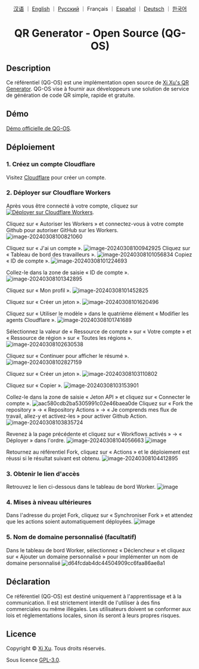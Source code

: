 <div align="center">

<a href="README_ZH.md">汉语</a> ｜ <a href="/README.md">English</a> ｜ <a href="README_RU.md">Русский</a> ｜ Français ｜ <a href="README_ES.md">Español</a> ｜ <a href="README_DE.md">Deutsch</a> ｜ <a href="README_KO.md">한국어</a>

# QR Generator - Open Source (QG-OS)

</div>

## Description

Ce référentiel (QG-OS) est une implémentation open source de [Xi Xu's QR Generator](https://qr.xi-xu.me). QG-OS vise à fournir aux développeurs une solution de service de génération de code QR simple, rapide et gratuite.

## Démo

[Démo officielle de QG-OS](https://qg-os.xi-xu.me).

## Déploiement

### 1. Créez un compte Cloudflare

Visitez [Cloudflare](https://dash.cloudflare.com/sign-up) pour créer un compte.

### 2. Déployer sur Cloudflare Workers

Après vous être connecté à votre compte, cliquez sur [![Déployer sur Cloudflare Workers](https://deploy.workers.cloudflare.com/button)](https://deploy.workers.cloudflare.com/?url=https://github.com/xixu-me/QR-Generator).

Cliquez sur « Autoriser les Workers » et connectez-vous à votre compte Github pour autoriser GitHub sur les Workers.
![image-20240308100821060](https://github.com/Harry-zklcdc/go-proxy-bingai/assets/21104213/241edb52-b1ef-4a2c-8525-bfa3d148391b)

Cliquez sur « J'ai un compte ».
![image-20240308100942925](https://github.com/Harry-zklcdc/go-proxy-bingai/assets/21104213/219fc538-e412-4a52-913c-6c4878d50325) Cliquez sur « Tableau de bord des travailleurs ».
![image-20240308101056834](https://github.com/Harry-zklcdc/go-proxy-bingai/assets/21104213/4b4a96be-90b3-40cc-9b50-b214980f2ab2) Copiez « ID de compte ».
![image-20240308101224693](https://github.com/Harry-zklcdc/go-proxy-bingai/assets/21104213/da6f8b64-f6e1-40c0-b812-54f86d8b97c0)

Collez-le dans la zone de saisie « ID de compte ».
![image-20240308101342895](https://github.com/Harry-zklcdc/go-proxy-bingai/assets/21104213/4df45a68-855f-4acd-a9be-6d0da63a49a5)

Cliquez sur « Mon profil ».
![image-20240308101452825](https://github.com/Harry-zklcdc/go-proxy-bingai/assets/21104213/4d21f38a-f313-4d66-baf9-83ce1df93f02)

Cliquez sur « Créer un jeton ».
![image-20240308101620496](https://github.com/Harry-zklcdc/go-proxy-bingai/assets/21104213/41e82d1b-27ea-44a0-8cfe-ae66233544ad)

Cliquez sur « Utiliser le modèle » dans le quatrième élément « Modifier les agents Cloudflare ».
![image-20240308101741689](https://github.com/Harry-zklcdc/go-proxy-bingai/assets/21104213/3974817c-2787-4148-95f9-96f58ef78aee)

Sélectionnez la valeur de « Ressource de compte » sur « Votre compte » et « Ressource de région » sur « Toutes les régions ».
![image-20240308102630538](https://github.com/Harry-zklcdc/go-proxy-bingai/assets/21104213/cd20fa0a-b75d-489d-85c0-49a063abea8a)

Cliquez sur « Continuer pour afficher le résumé ».
![image-20240308102827159](https://github.com/Harry-zklcdc/go-proxy-bingai/assets/21104213/9d91e08b-743b-476a-b74e-5b2f46b97ac2)

Cliquez sur « Créer un jeton ».
![image-20240308103110802](https://github.com/Harry-zklcdc/go-proxy-bingai/assets/21104213/db6cde35-cf88-4fde-a58a-d3b204dabc17)

Cliquez sur « Copier ».
![image-20240308103153901](https://github.com/Harry-zklcdc/go-proxy-bingai/assets/21104213/0309e295-d77a-4d27-918e-706e2169347f)

Collez-le dans la zone de saisie « Jeton API » et cliquez sur « Connecter le compte ».
![aac580cdb2ba5305991c02e46baea0de](https://github.com/Harry-zklcdc/go-proxy-bingai/assets/21104213/eb3bb593-13df-4a67-976d-4fbb5f369e51) Cliquez sur « Fork the repository » -> « Repository Actions » -> « Je comprends mes flux de travail, allez-y et activez-les » pour activer Github Action.
![image-20240308103835724](https://github.com/Harry-zklcdc/go-proxy-bingai/assets/21104213/a0d89011-edb5-4622-9bb0-c40f6420e936)

Revenez à la page précédente et cliquez sur « Workflows activés » -> « Déployer » dans l'ordre.
![image-20240308104056663](https://github.com/Harry-zklcdc/go-proxy-bingai/assets/21104213/d29844b4-6eda-4da1-984c-3f4507e1c213)
![image](https://github.com/Harry-zklcdc/go-proxy-bingai/assets/21104213/63691c2a-b26d-48cd-9c42-6fd74e44694b)

Retournez au référentiel Fork, cliquez sur « Actions » et le déploiement est réussi si le résultat suivant est obtenu.
![image-20240308104412895](https://github.com/Harry-zklcdc/go-proxy-bingai/assets/21104213/ae35e302-c3cf-4662-badb-926b56b19565)

### 3. Obtenir le lien d'accès

Retrouvez le lien ci-dessous dans le tableau de bord Worker.
![image](https://github.com/Harry-zklcdc/go-proxy-bingai/assets/21104213/8fef9dd4-285e-414a-9237-5378e981b96c)

### 4. Mises à niveau ultérieures

Dans l'adresse du projet Fork, cliquez sur « Synchroniser Fork » et attendez que les actions soient automatiquement déployées.
![image](https://github.com/Harry-zklcdc/go-proxy-bingai/assets/21104213/16ca803a-fe4b-431e-97b0-f04b8a217220)

### 5. Nom de domaine personnalisé (facultatif)

Dans le tableau de bord Worker, sélectionnez « Déclencheur » et cliquez sur « Ajouter un domaine personnalisé » pour implémenter un nom de domaine personnalisé
![d64fcdab4dc44504909cc6faa86ae8a1](https://github.com/Harry-zklcdc/go-proxy-bingai/assets/21104213/6f0de2c5-1dd4-4801-b163-6d485836c73d)

## Déclaration

Ce référentiel (QG-OS) est destiné uniquement à l'apprentissage et à la communication. Il est strictement interdit de l'utiliser à des fins commerciales ou même illégales. Les utilisateurs doivent se conformer aux lois et réglementations locales, sinon ils seront à leurs propres risques.

## Licence

Copyright &copy; [Xi Xu](https://xi-xu.me). Tous droits réservés.

Sous licence [GPL-3.0](https://github.com/xixu-me/QR-Generator/blob/main/LICENSE).
